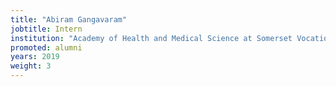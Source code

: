 ```yaml
---
title: "Abiram Gangavaram"
jobtitle: Intern
institution: "Academy of Health and Medical Science at Somerset Vocational Technical High School, Watchung, NJ"
promoted: alumni
years: 2019
weight: 3
---
```


